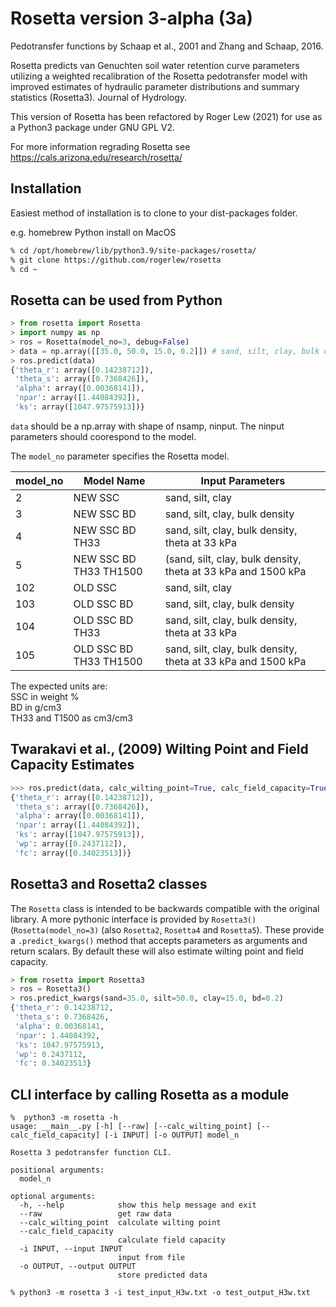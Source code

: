 # Rosetta version 3-alpha (3a) 

Pedotransfer functions by Schaap et al., 2001 and Zhang and Schaap, 2016.

Rosetta predicts van Genuchten soil water retention curve parameters utilizing a
weighted recalibration of the Rosetta pedotransfer model with improved estimates of hydraulic parameter 
distributions and summary statistics (Rosetta3). Journal of Hydrology.

This version of Rosetta has been refactored by Roger Lew (2021) for use as a Python3 package under GNU GPL V2.

For more information regrading Rosetta see https://cals.arizona.edu/research/rosetta/

## Installation

Easiest method of installation is to clone to your dist-packages folder.


e.g. homebrew Python install on MacOS
```bash
% cd /opt/homebrew/lib/python3.9/site-packages/rosetta/
% git clone https://github.com/rogerlew/rosetta
% cd ~
```

## Rosetta can be used from Python
```python
> from rosetta import Rosetta
> import numpy as np
> ros = Rosetta(model_no=3, debug=False)
> data = np.array([[35.0, 50.0, 15.0, 0.2]]) # sand, silt, clay, bulk density
> ros.predict(data)
{'theta_r': array([0.14238712]), 
 'theta_s': array([0.7368426]), 
 'alpha': array([0.00368141]), 
 'npar': array([1.44084392]), 
 'ks': array([1047.97575913])}
```

`data` should be a np.array with shape of nsamp, ninput. The ninput parameters should coorespond to the model.

The `model_no` parameter specifies the Rosetta model.


| model_no | Model Name | Input Parameters |
|----------|------------|------------------|
| 2 | NEW SSC | sand, silt, clay |
| 3 | NEW SSC BD | sand, silt, clay, bulk density |
| 4 | NEW SSC BD TH33 | sand, silt, clay, bulk density, theta at 33 kPa |
| 5 | NEW SSC BD TH33 TH1500 | (sand, silt, clay, bulk density, theta at 33 kPa and 1500 kPa |
| 102 | OLD SSC | sand, silt, clay |
| 103 | OLD SSC BD | sand, silt, clay, bulk density |
| 104 | OLD SSC BD TH33 | sand, silt, clay, bulk density, theta at 33 kPa |
| 105 | OLD SSC BD TH33 TH1500 | sand, silt, clay, bulk density, theta at 33 kPa and 1500 kPa |

The expected units are:<br/>
SSC in weight %<br/>
BD in g/cm3<br/>
TH33 and T1500 as cm3/cm3<br/>

## Twarakavi et al., (2009) Wilting Point and Field Capacity Estimates
```python
>>> ros.predict(data, calc_wilting_point=True, calc_field_capacity=True)
{'theta_r': array([0.14238712]), 
 'theta_s': array([0.7368426]), 
 'alpha': array([0.00368141]), 
 'npar': array([1.44084392]), 
 'ks': array([1047.97575913]), 
 'wp': array([0.2437112]), 
 'fc': array([0.34023513])}
```

## Rosetta3 and Rosetta2 classes

The `Rosetta` class is intended to be backwards compatible with the original library. A more pythonic interface is provided by `Rosetta3()` (`Rosetta(model_no=3)` (also `Rosetta2`, `Rosetta4` and `Rosetta5`). These provide a `.predict_kwargs()` method that accepts parameters as arguments and return scalars. By default these will also estimate wilting point and field capacity.

```python
> from rosetta import Rosetta3
> ros = Rosetta3()
> ros.predict_kwargs(sand=35.0, silt=50.0, clay=15.0, bd=0.2)
{'theta_r': 0.14238712, 
 'theta_s': 0.7368426, 
 'alpha': 0.00368141, 
 'npar': 1.44084392, 
 'ks': 1047.97575913,
 'wp': 0.2437112, 
 'fc': 0.34023513}
```

## CLI interface by calling Rosetta as a module
```
%  python3 -m rosetta -h
usage: __main__.py [-h] [--raw] [--calc_wilting_point] [--calc_field_capacity] [-i INPUT] [-o OUTPUT] model_n

Rosetta 3 pedotransfer function CLI.

positional arguments:
  model_n

optional arguments:
  -h, --help            show this help message and exit
  --raw                 get raw data
  --calc_wilting_point  calculate wilting point
  --calc_field_capacity
                        calculate field capacity
  -i INPUT, --input INPUT
                        input from file
  -o OUTPUT, --output OUTPUT
                        store predicted data

% python3 -m rosetta 3 -i test_input_H3w.txt -o test_output_H3w.txt
```
